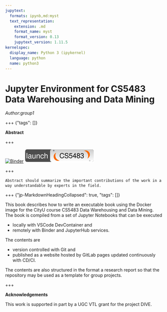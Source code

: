 ```yaml
---
jupytext:
  formats: ipynb,md:myst
  text_representation:
    extension: .md
    format_name: myst
    format_version: 0.13
    jupytext_version: 1.11.5
kernelspec:
  display_name: Python 3 (ipykernel)
  language: python
  name: python3
---
```


# Jupyter Environment for CS5483 Data Warehousing and Data Mining

*Author:group1*

+++ {"tags": []}

**Abstract**

+++

[![Binder](https://mybinder.org/badge_logo.svg)](https://mybinder.org/v2/git/https%3A%2F%2Fgitlab1.cs.cityu.edu.hk%2Fccha23%2Fcs5483jupyter/main?urlpath=git-pull?repo%3Dhttps%3A%2F%2Fgitlab1.cs.cityu.edu.hk%2Fccha23%2Fcs5483jupyter%26branch%3Dmain%26urlpath%3Dlab%2Ftree%2Fcs5483jupyter%2Fdocs%2FAbstract.ipynb)
[![CS5483](badge.dio.svg)](https://cs5483.cs.cityu.edu.hk/hub/user-redirect/git-pull?repo=https://gitlab1.cs.cityu.edu.hk/ccha23/cs5483jupyter&urlpath=lab/tree/cs5483jupyter/docs/Abstract.ipynb&branch=main)

+++

```{tip}
Abstract should summarize the important contributions of the work in a way understandable by experts in the field.
```

+++ {"jp-MarkdownHeadingCollapsed": true, "tags": []}

This book describes how to write an executable book using the Docker image for the CityU course CS5483 Data Warehousing and Data Mining. The book is compiled from a set of Jupyter Notebooks that can be executed 
- locally with VSCode DevContainer and 
- remotely with Binder and JupyterHub services.

The contents are 
- version controlled with Git and 
- published as a website hosted by GitLab pages updated continuously with CD/CI.

The contents are also structured in the format a research report so that the repository may be used as a template for group projects.

+++

**Acknowledgements**

This work is supported in part by a UGC VTL grant for the project DIVE.
